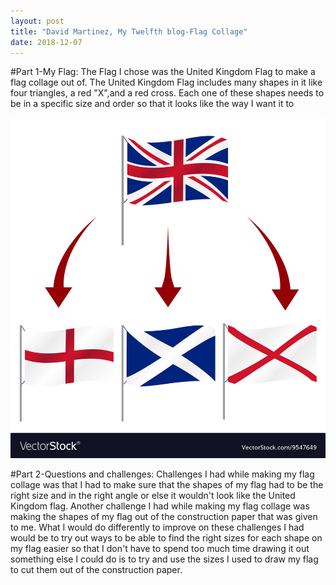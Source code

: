 ```yaml
---
layout: post
title: "David Martinez, My Twelfth blog-Flag Collage"
date: 2018-12-07
---
```


#Part 1-My Flag:
The Flag I chose was the United Kingdom Flag to make a flag collage out of. The United Kingdom Flag includes many shapes in it like four triangles, a red "X",and a red cross. Each one of these shapes needs to be in a specific size and order so that it looks like the way I want it to

![United Kingdom Flag](/images/UnitedKingdomFlag.jpg)

#Part 2-Questions and challenges:
Challenges I had while making my flag collage was that I had to make sure that the shapes of my flag had to be the right size and in the right angle or else it wouldn't look like the United Kingdom flag. Another challenge I had while making my flag collage was making the shapes of my flag out of the construction paper that was given to me. What I would do differently to improve on these challenges I had would be to try out ways to be able to find the right sizes for each shape on my flag easier so that I don't have to spend too much time drawing it out something else I could do is to try and use the sizes I used to draw my flag to cut them out of the construction paper.

